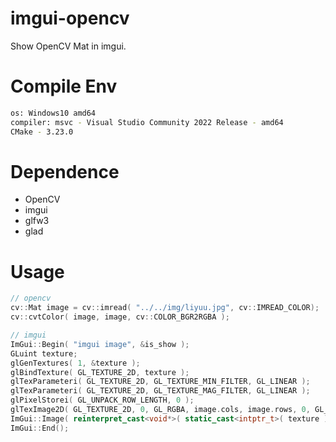# imgui-opencv

Show OpenCV Mat in imgui.

# Compile Env

```bash
os: Windows10 amd64
compiler: msvc - Visual Studio Community 2022 Release - amd64
CMake - 3.23.0
```

# Dependence

- OpenCV
- imgui
- glfw3
- glad

# Usage

```C++
// opencv
cv::Mat image = cv::imread( "../../img/liyuu.jpg", cv::IMREAD_COLOR);
cv::cvtColor( image, image, cv::COLOR_BGR2RGBA );

// imgui
ImGui::Begin( "imgui image", &is_show );
GLuint texture;
glGenTextures( 1, &texture );
glBindTexture( GL_TEXTURE_2D, texture );
glTexParameteri( GL_TEXTURE_2D, GL_TEXTURE_MIN_FILTER, GL_LINEAR );
glTexParameteri( GL_TEXTURE_2D, GL_TEXTURE_MAG_FILTER, GL_LINEAR );
glPixelStorei( GL_UNPACK_ROW_LENGTH, 0 );
glTexImage2D( GL_TEXTURE_2D, 0, GL_RGBA, image.cols, image.rows, 0, GL_RGBA, GL_UNSIGNED_BYTE, image.data );
ImGui::Image( reinterpret_cast<void*>( static_cast<intptr_t>( texture ) ), ImVec2( image.cols, image.rows ) );
ImGui::End();
```
